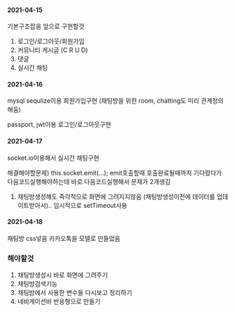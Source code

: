 #### 2021-04-15
기본구조잡음
앞으로 구현할것
1. 로그인/로그아웃/회원가입
2. 커뮤니티 게시글 (C R U D)
3. 댓글
4. 실시간 채팅

#### 2021-04-16
mysql sequlize이용
회원가입구현
(채팅방을 위한 room, chatting도 미리 관계정의해둠)

passport, jwt이용
로그인/로그아웃구현

#### 2021-04-17
socket.io이용해서 실시간 채팅구현

해결해야할문제)
this.socket.emit(...);
emit호출할때 호출완료될때까지 기다렸다가 다음코드실행해야하는데 바로 다음코드실행해서 문제가 2개생김
1. 채팅방생성해도 즉각적으로 화면에 그려지지않음 (채팅방생성이전에 데이터를 업데이트받아서).. 임시적으로 setTimeout사용

#### 2021-04-18
채팅방 css넣음
카카오톡을 모델로 만들었음

### 해야할것
1. 채팅방생성시 바로 화면에 그려주기
2. 채팅방검색기능
3. 채팅방에서 사용한 변수들 다시보고 정리하기
4. 네비게이션바 반응형으로 만들기